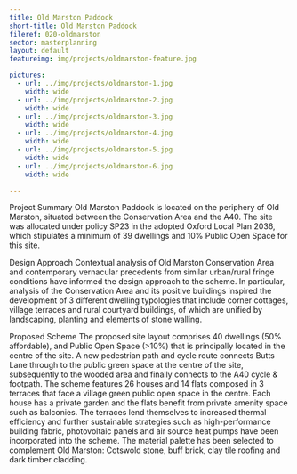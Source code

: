 ```yaml
---
title: Old Marston Paddock
short-title: Old Marston Paddock
fileref: 020-oldmarston
sector: masterplanning
layout: default
featureimg: img/projects/oldmarston-feature.jpg

pictures:
  - url: ../img/projects/oldmarston-1.jpg
    width: wide
  - url: ../img/projects/oldmarston-2.jpg
    width: wide
  - url: ../img/projects/oldmarston-3.jpg
    width: wide
  - url: ../img/projects/oldmarston-4.jpg
    width: wide
  - url: ../img/projects/oldmarston-5.jpg
    width: wide
  - url: ../img/projects/oldmarston-6.jpg
    width: wide

---
```


Project Summary 
Old Marston Paddock is located on the periphery of Old Marston, situated between the Conservation Area and the A40. The site was allocated under policy SP23 in the adopted Oxford Local Plan 2036, which stipulates a minimum of 39 dwellings and 10% Public Open Space for this site.

Design Approach
Contextual analysis of Old Marston Conservation Area and contemporary vernacular precedents from similar urban/rural fringe conditions have informed the design approach to the scheme. In particular, analysis of the Conservation Area and its positive buildings inspired the development of 3 different dwelling typologies that include corner cottages, village terraces and rural courtyard buildings, of which are unified by landscaping, planting and elements of stone walling.

Proposed Scheme
The proposed site layout comprises 40 dwellings (50% affordable), and Public Open Space (>10%) that is principally located in the centre of the site. A new pedestrian path and cycle route connects Butts Lane through to the public green space at the centre of the site, subsequently to the wooded area and finally connects to the A40 cycle & footpath. The scheme features 26 houses and 14 flats composed in 3 terraces that face a village green public open space in the centre. Each house has a private garden and the flats benefit from private amenity space such as balconies. The terraces lend themselves to increased thermal efficiency and further sustainable strategies such as high-performance building fabric, photovoltaic panels and air source heat pumps have been incorporated into the scheme. The material palette has been selected to complement Old Marston: Cotswold stone, buff brick, clay tile roofing and dark timber cladding.

